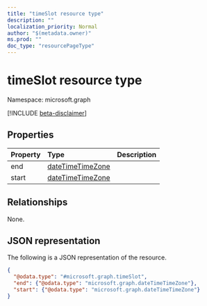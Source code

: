 ```yaml
---
title: "timeSlot resource type"
description: ""
localization_priority: Normal
author: "$(metadata.owner)"
ms.prod: ""
doc_type: "resourcePageType"
---
```


# timeSlot resource type

Namespace: microsoft.graph

[!INCLUDE [beta-disclaimer](../../includes/beta-disclaimer.md)]

## Properties

| Property | Type                                                 | Description |
| :------- | :--------------------------------------------------- | :---------- |
| end      | [dateTimeTimeZone](../resources/datetimetimezone.md) |             |
| start    | [dateTimeTimeZone](../resources/datetimetimezone.md) |             |

## Relationships

None.

## JSON representation

The following is a JSON representation of the resource.

<!-- {
  "blockType": "resource",
  "@odata.type": "microsoft.graph.timeSlot",
}
-->

```json
{
  "@odata.type": "#microsoft.graph.timeSlot",
  "end": {"@odata.type": "microsoft.graph.dateTimeTimeZone"},
  "start": {"@odata.type": "microsoft.graph.dateTimeTimeZone"}
}
```

